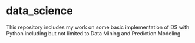 # data_science
This repository includes my work on some basic implementation of DS with Python including but not limited to Data Mining and Prediction  Modeling.
